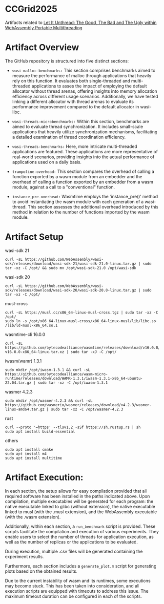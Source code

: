 # CCGrid2025
Artifacts related to [Let It Unthread: The Good, The Bad and The Ugly
within WebAssembly Portable Multithreading](https://)


# Artifact Overview

The GitHub repository is structured into five distinct sections: 

  - ```wasi-malloc-benchmarks:``` This section comprises benchmarks aimed to measure the performance of malloc through applications that heavily rely on this function. It evaluates both single-threaded and multi-threaded applications to asses the impact of employing the default allocator without thread arenas, offering insights into memory allocation efficiency across different usage scenarios. Additionally, we have tested linking a different allocator with thread arenas to evaluate its performance improvement compared to the default allocator in wasi-libc.
    
  - ```wasi-threads-microbenchmarks:``` Within this section, benchmarks are aimed to evaluate thread synchronization. It includes small-scale applications that heavily utilize synchronization mechanisms, facilitating a detailed examination of thread coordination efficiency.
    
  - ```wasi-threads-benchmarks:``` Here, more intricate multi-threaded applications are featured. These applications are more representative of real-world scenarios, providing insights into the actual performance of applications used on a daily basis.
    
  - ```trampoline-overhead:``` This section compares the overhead of calling a function exported by a wasm module from an embedder and the overhead of calling a function exported by an embedder from a wasm module, against a call to a "conventional" function.
    
  - ```instance_pre-overhead:``` Wasmtime employs the 'instance_pre()' method to avoid instantiating the wasm module with each generation of a wasi-thread. This section assesses the additional overhead introduced by this method in relation to the number of functions imported by the wasm module.

    

# Artifact Setup

wasi-sdk 21

    curl -sL https://github.com/WebAssembly/wasi-sdk/releases/download/wasi-sdk-21/wasi-sdk-21.0-linux.tar.gz | sudo tar -xz -C /opt/ && sudo mv /opt/wasi-sdk-21.0 /opt/wasi-sdk

wasi-sdk 20

    curl -sL https://github.com/WebAssembly/wasi-sdk/releases/download/wasi-sdk-20/wasi-sdk-20.0-linux.tar.gz | sudo tar -xz -C /opt/

musl-cross

    curl -sL https://musl.cc/x86_64-linux-musl-cross.tgz | sudo tar -xz -C /opt/
    sudo ln -s /opt/x86_64-linux-musl-cross/x86_64-linux-musl/lib/libc.so /lib/ld-musl-x86_64.so.1

wasmtime-cli 16.0.0

    curl -sL https://github.com/bytecodealliance/wasmtime/releases/download/v16.0.0/wasmtime-v16.0.0-x86_64-linux.tar.xz | sudo tar -xJ -C /opt/

iwasm(wamr) 1.3.1

    sudo mkdir /opt/iwasm-1.3.1 && curl -sL https://github.com/bytecodealliance/wasm-micro-runtime/releases/download/WAMR-1.3.1/iwasm-1.3.1-x86_64-ubuntu-22.04.tar.gz | sudo tar -xz -C /opt/iwasm-1.3.1

wasmer 4.2.3

    sudo mkdir /opt/wasmer-4.2.3 && curl -sL https://github.com/wasmerio/wasmer/releases/download/v4.2.3/wasmer-linux-amd64.tar.gz | sudo tar -xz -C /opt/wasmer-4.2.3

rust

    curl --proto '=https' --tlsv1.2 -sSf https://sh.rustup.rs | sh
    sudo apt install build-essential

others

    sudo apt install cmake
    sudo apt install m4
    sudo apt install multitime
  

# Artifact Execution:

In each section, the setup allows for easy compilation provided that all required software has been installed in the paths indicated above. Upon compilation, multiple executables will be generated for each program: the native executable linked to glibc (without extension), the native executable linked to musl (with the .musl extension), and the WebAssembly executable (with the .wasm extension).

Additionally, within each section, a ```run_benchmark``` script is provided. These scripts facilitate the compilation and execution of various experiments. They enable users to select the number of threads for application execution, as well as the number of replicas or the applications to be evaluated.

During execution, multiple .csv files will be generated containing the experiment results.

Furthermore, each section includes a ```generate_plot.m``` script for generating plots based on the obtained results.

Due to the current instability of wasm and its runtimes, some executions may become stuck. This has been taken into consideration, and all execution scripts are equipped with timeouts to address this issue. The maximum timeout duration can be configured in each of the scripts.


